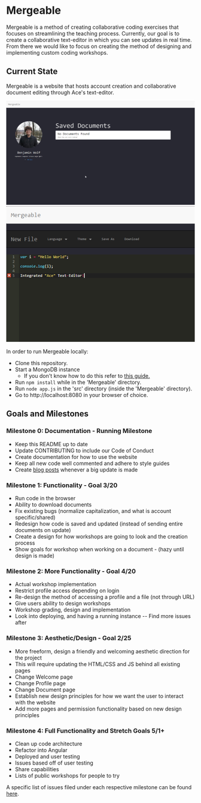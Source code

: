 # Mergeable

Mergeable is a method of creating collaborative coding exercises that focuses on streamlining the teaching process.
Currently, our goal is to create a collaborative text-editor in which you can see updates in real time.
From there we would like to focus on creating the method of designing and implementing custom coding workshops.

## Current State

Mergeable is a website that hosts account creation and collaborative document editing through Ace's text-editor.

![Mergeable Accounts](src/assets/images/account.png)
![Mergeable Example](src/assets/images/text-editor.png)

In order to run Mergeable locally:

  * Clone this repository.
  * Start a MongoDB instance
    * If you don't know how to do this refer to [this guide.](https://docs.mongodb.com/manual/tutorial/install-mongodb-on-windows/#run-mongodb-community-edition)
  * Run ```npm install``` while in the 'Mergeable' directory.
  * Run ```node app.js``` in the 'src' directory (inside the 'Mergeable' directory).
  * Go to http://localhost:8080 in your browser of choice.


## Goals and Milestones

### Milestone 0: Documentation - Running Milestone
* Keep this README up to date
* Update CONTRIBUTING to include our Code of Conduct
* Create documentation for how to use the website
* Keep all new code well commented and adhere to style guides
* Create [blog posts](https://rcos.io/projects/ben-wolf/mergeable/blog) whenever a big update is made

### Milestone 1: Functionality - Goal 3/20
* Run code in the browser
* Ability to download documents
* Fix existing bugs (normalize capitalization, and what is account specific/shared)
* Redesign how code is saved and updated (instead of sending entire documents on update)
* Create a design for how workshops are going to look and the creation process
* Show goals for workshop when working on a document - (hazy until design is made)

### Milestone 2: More Functionality - Goal 4/20
* Actual workshop implementation
* Restrict profile access depending on login
* Re-design the method of accessing a profile and a file (not through URL)
* Give users ability to design workshops
* Workshop grading, design and implementation
* Look into deploying, and having a running instance -- Find more issues after

### Milestone 3: Aesthetic/Design - Goal 2/25
* More freeform, design a friendly and welcoming aesthetic direction for the project
* This will require updating the HTML/CSS and JS behind all existing pages
* Change Welcome page
* Change Profile page
* Change Document page
* Establish new design principles for how we want the user to interact with the website
* Add more pages and permission functionality based on new design principles

### Milestone 4: Full Functionality and Stretch Goals 5/1+
* Clean up code architecture
* Refactor into Angular
* Deployed and user testing
* Issues based off of user testing
* Share capabilities
* Lists of public workshops for people to try


A specific list of issues filed under each respective milestone can be found [here](http://github.com/ben-wolf/mergeable/issues).
